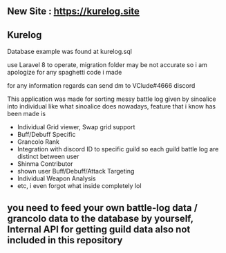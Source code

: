 ## New Site : https://kurelog.site

## Kurelog

Database example was found at kurelog.sql

use Laravel 8 to operate, migration folder may be not accurate so i am apologize for any spaghetti code i made

for any information regards can send dm to VClude#4666 discord

This application was made for sorting messy battle log given by sinoalice into individual like what sinoalice does nowadays, feature that i know has been made is

- Individual Grid viewer, Swap grid support
- Buff/Debuff Specific 
- Grancolo Rank
- Integration with discord ID to specific guild so each guild battle log are distinct between user 
- Shinma Contributor
- shown user Buff/Debuff/Attack Targeting 
- Individual Weapon Analysis
- etc, i even forgot what inside completely lol


## you need to feed your own battle-log data / grancolo data to the database by yourself, Internal API for getting guild data also not included in this repository



